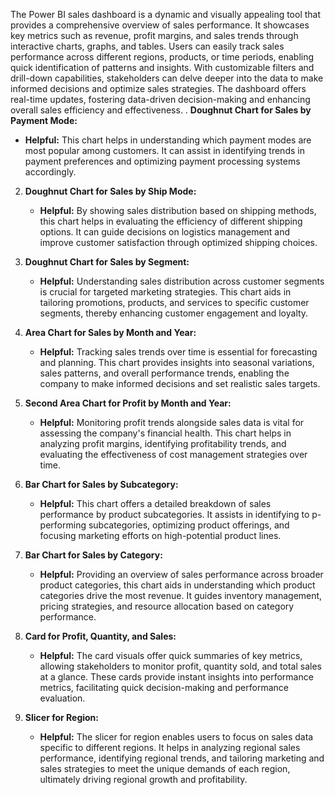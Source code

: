 The Power BI sales dashboard is a dynamic and visually appealing tool that provides a comprehensive overview of sales performance. It showcases key metrics such as revenue, profit margins, and sales trends through interactive charts, graphs, and tables. Users can easily track sales performance across different regions, products, or time periods, enabling quick identification of patterns and insights. With customizable filters and drill-down capabilities, stakeholders can delve deeper into the data to make informed decisions and optimize sales strategies. The dashboard offers real-time updates, fostering data-driven decision-making and enhancing overall sales efficiency and effectiveness.
. **Doughnut Chart for Sales by Payment Mode:**
   - **Helpful:** This chart helps in understanding which payment modes are most popular among customers. It can assist in identifying 
trends in payment preferences and optimizing payment processing systems accordingly.

2. **Doughnut Chart for Sales by Ship Mode:**
   - **Helpful:** By showing sales distribution based on shipping methods, this chart helps in evaluating the efficiency of different 
shipping options. It can guide decisions on logistics management and improve customer satisfaction through optimized shipping choices.

3. **Doughnut Chart for Sales by Segment:**
   - **Helpful:** Understanding sales distribution across customer segments is crucial for targeted marketing strategies. 
This chart aids in tailoring promotions, products, and services to specific customer segments, thereby enhancing customer engagement and loyalty.

4. **Area Chart for Sales by Month and Year:**
   - **Helpful:** Tracking sales trends over time is essential for forecasting and planning. This chart provides insights into seasonal
 variations, sales patterns, and overall performance trends, enabling the company to make informed decisions and set realistic sales targets.

5. **Second Area Chart for Profit by Month and Year:**
   - **Helpful:** Monitoring profit trends alongside sales data is vital for assessing the company's financial health. This chart helps in
 analyzing profit margins, identifying profitability trends, and evaluating the effectiveness of cost management strategies over time.

6. **Bar Chart for Sales by Subcategory:**
   - **Helpful:** This chart offers a detailed breakdown of sales performance by product subcategories. It assists in identifying to
p-performing subcategories, optimizing product offerings, and focusing marketing efforts on high-potential product lines.

7. **Bar Chart for Sales by Category:**
   - **Helpful:** Providing an overview of sales performance across broader product categories, this chart aids in understanding 
which product categories drive the most revenue. It guides inventory management, pricing strategies, and resource allocation based on category performance.

8. **Card for Profit, Quantity, and Sales:**
   - **Helpful:** The card visuals offer quick summaries of key metrics, allowing stakeholders to monitor profit, quantity sold, and total sales at a glance.
 These cards provide instant insights into performance metrics, facilitating quick decision-making and performance evaluation.

9. **Slicer for Region:**
   - **Helpful:** The slicer for region enables users to focus on sales data specific to different regions. It helps in analyzing regional sales performance,
 identifying regional trends, and tailoring marketing and sales strategies to meet the unique demands of each region, ultimately driving regional growth and profitability.
